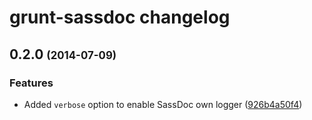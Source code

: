 # grunt-sassdoc changelog

## 0.2.0 <span style="font-size: .8em">(2014-07-09)</span>

### Features

* Added `verbose` option to enable SassDoc own logger
([926b4a50f4](https://github.com/SassDoc/grunt-sassdoc/commit/926b4a50f4b60d765b8422d0c0c683fc7fc99b90))
